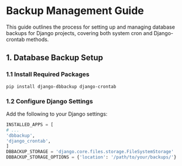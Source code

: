# Backup Management Guide

This guide outlines the process for setting up and managing database backups for Django projects, covering both system cron and Django-crontab methods.

## 1. Database Backup Setup

### 1.1 Install Required Packages

`pip install django-dbbackup django-crontab`

### 1.2 Configure Django Settings

Add the following to your Django settings:

```python
INSTALLED_APPS = [
# ...
'dbbackup',
'django_crontab',
]
DBBACKUP_STORAGE = 'django.core.files.storage.FileSystemStorage'
DBBACKUP_STORAGE_OPTIONS = {'location': '/path/to/your/backups/'}
`````

